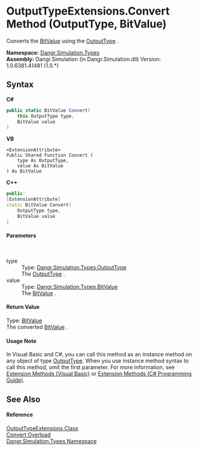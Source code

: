 # OutputTypeExtensions.Convert Method (OutputType, BitValue)
 

Converts the <a href="T_Dangr_Simulation_Types_BitValue">BitValue</a> using the <a href="T_Dangr_Simulation_Types_OutputType">OutputType</a> .

**Namespace:**&nbsp;<a href="N_Dangr_Simulation_Types">Dangr.Simulation.Types</a><br />**Assembly:**&nbsp;Dangr.Simulation (in Dangr.Simulation.dll) Version: 1.0.6381.41481 (1.0.*)

## Syntax

**C#**<br />
``` C#
public static BitValue Convert(
	this OutputType type,
	BitValue value
)
```

**VB**<br />
``` VB
<ExtensionAttribute>
Public Shared Function Convert ( 
	type As OutputType,
	value As BitValue
) As BitValue
```

**C++**<br />
``` C++
public:
[ExtensionAttribute]
static BitValue Convert(
	OutputType type, 
	BitValue value
)
```


#### Parameters
&nbsp;<dl><dt>type</dt><dd>Type: <a href="T_Dangr_Simulation_Types_OutputType">Dangr.Simulation.Types.OutputType</a><br />The <a href="T_Dangr_Simulation_Types_OutputType">OutputType</a> .</dd><dt>value</dt><dd>Type: <a href="T_Dangr_Simulation_Types_BitValue">Dangr.Simulation.Types.BitValue</a><br />The <a href="T_Dangr_Simulation_Types_BitValue">BitValue</a> .</dd></dl>

#### Return Value
Type: <a href="T_Dangr_Simulation_Types_BitValue">BitValue</a><br />The converted <a href="T_Dangr_Simulation_Types_BitValue">BitValue</a> .

#### Usage Note
In Visual Basic and C#, you can call this method as an instance method on any object of type <a href="T_Dangr_Simulation_Types_OutputType">OutputType</a>. When you use instance method syntax to call this method, omit the first parameter. For more information, see <a href="http://msdn.microsoft.com/en-us/library/bb384936.aspx">Extension Methods (Visual Basic)</a> or <a href="http://msdn.microsoft.com/en-us/library/bb383977.aspx">Extension Methods (C# Programming Guide)</a>.

## See Also


#### Reference
<a href="T_Dangr_Simulation_Types_OutputTypeExtensions">OutputTypeExtensions Class</a><br /><a href="Overload_Dangr_Simulation_Types_OutputTypeExtensions_Convert">Convert Overload</a><br /><a href="N_Dangr_Simulation_Types">Dangr.Simulation.Types Namespace</a><br />